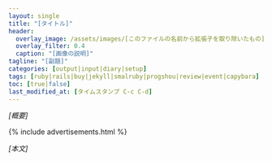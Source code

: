 ```yaml
---
layout: single
title: "[タイトル]"
header:
  overlay_image: /assets/images/[このファイルの名前から拡張子を取り除いたもの]/[画像のファイル名]
  overlay_filter: 0.4
  caption: "[画像の説明]"
tagline: "[副題]"
categories: [output|input|diary|setup]
tags: [ruby|rails|buy|jekyll|smalruby|progshou|review|event|capybara]
toc: [true|false]
last_modified_at: [タイムスタンプ C-c C-d]
---
```


*[概要]*

{% include advertisements.html %}

*[本文]*
